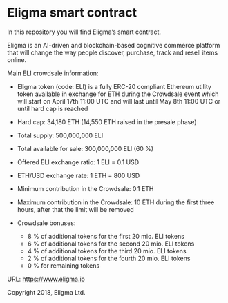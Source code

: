# Eligma smart contract

In this repository you will find Eligma’s smart contract.

Eligma is an AI-driven and blockchain-based cognitive commerce platform that will change the way people discover, purchase, track and resell items online.


Main ELI crowdsale information:

-	Eligma token (code: ELI) is a fully ERC-20 compliant Ethereum utility token available in exchange for ETH during the Crowdsale event which will start on April 17th 11:00 UTC and will last until May 8th 11:00 UTC or until hard cap is reached
-	Hard cap: 34,180 ETH (14,550 ETH raised in the presale phase)
-	Total supply: 500,000,000 ELI
-	Total available for sale:  300,000,000 ELI (60 %) 
-	Offered ELI exchange ratio: 1 ELI = 0.1 USD
-	ETH/USD exchange rate: 1 ETH = 800 USD
-	Minimum contribution in the Crowdsale: 0.1 ETH 
-	Maximum contribution in the Crowdsale: 10 ETH during the first three hours, after that the limit will be removed

-	Crowdsale bonuses:
    - 8 % of additional tokens for the first 20 mio. ELI tokens 
    - 6 % of additional tokens for the second 20 mio. ELI tokens 
    - 4 % of additional tokens for the third 20 mio. ELI tokens 
    - 2 % of additional tokens for the fourth 20 mio. ELI tokens 
    - 0 % for remaining tokens



URL: https://www.eligma.io

Copyright 2018, Eligma Ltd.

